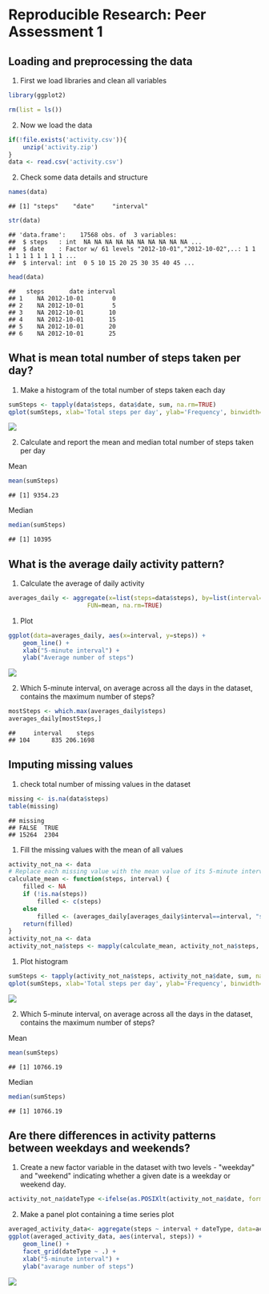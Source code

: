 # Reproducible Research: Peer Assessment 1


## Loading and preprocessing the data
1. First we load libraries and clean all variables

```r
library(ggplot2)

rm(list = ls())
```
2. Now we load the data

```r
if(!file.exists('activity.csv')){
    unzip('activity.zip')
}
data <- read.csv('activity.csv')
```
2. Check some data details and structure

```r
names(data)
```

```
## [1] "steps"    "date"     "interval"
```

```r
str(data)
```

```
## 'data.frame':	17568 obs. of  3 variables:
##  $ steps   : int  NA NA NA NA NA NA NA NA NA NA ...
##  $ date    : Factor w/ 61 levels "2012-10-01","2012-10-02",..: 1 1 1 1 1 1 1 1 1 1 ...
##  $ interval: int  0 5 10 15 20 25 30 35 40 45 ...
```

```r
head(data)
```

```
##   steps       date interval
## 1    NA 2012-10-01        0
## 2    NA 2012-10-01        5
## 3    NA 2012-10-01       10
## 4    NA 2012-10-01       15
## 5    NA 2012-10-01       20
## 6    NA 2012-10-01       25
```

## What is mean total number of steps taken per day?
1. Make a histogram of the total number of steps taken each day

```r
sumSteps <- tapply(data$steps, data$date, sum, na.rm=TRUE)
qplot(sumSteps, xlab='Total steps per day', ylab='Frequency', binwidth=500)
```

![](figure/unnamed-chunk-4-1.png)<!-- -->

2. Calculate and report the mean and median total number of steps taken per day

Mean

```r
mean(sumSteps)
```

```
## [1] 9354.23
```

Median

```r
median(sumSteps)
```

```
## [1] 10395
```
## What is the average daily activity pattern?
1. Calculate the average of daily activity

```r
averages_daily <- aggregate(x=list(steps=data$steps), by=list(interval=data$interval),
                      FUN=mean, na.rm=TRUE)
```
1. Plot

```r
ggplot(data=averages_daily, aes(x=interval, y=steps)) +
    geom_line() +
    xlab("5-minute interval") +
    ylab("Average number of steps")
```

![](figure/unnamed-chunk-8-1.png)<!-- -->

2. Which 5-minute interval, on average across all the days in the dataset, contains the maximum number of steps?

```r
mostSteps <- which.max(averages_daily$steps)
averages_daily[mostSteps,]
```

```
##     interval    steps
## 104      835 206.1698
```
## Imputing missing values
1. check total number of missing values in the dataset

```r
missing <- is.na(data$steps)
table(missing)
```

```
## missing
## FALSE  TRUE 
## 15264  2304
```
1. Fill the missing values with the mean of all values

```r
activity_not_na <- data
# Replace each missing value with the mean value of its 5-minute interval
calculate_mean <- function(steps, interval) {
    filled <- NA
    if (!is.na(steps))
        filled <- c(steps)
    else
        filled <- (averages_daily[averages_daily$interval==interval, "steps"])
    return(filled)
}
activity_not_na <- data
activity_not_na$steps <- mapply(calculate_mean, activity_not_na$steps, activity_not_na$interval)
```
1. Plot histogram

```r
sumSteps <- tapply(activity_not_na$steps, activity_not_na$date, sum, na.rm=TRUE)
qplot(sumSteps, xlab='Total steps per day', ylab='Frequency', binwidth=500)
```

![](figure/unnamed-chunk-12-1.png)<!-- -->

2. Which 5-minute interval, on average across all the days in the dataset, contains the maximum number of steps?

Mean

```r
mean(sumSteps)
```

```
## [1] 10766.19
```

Median

```r
median(sumSteps)
```

```
## [1] 10766.19
```
## Are there differences in activity patterns between weekdays and weekends?
1. Create a new factor variable in the dataset with two levels - "weekday" and "weekend" indicating whether a given date is a weekday or weekend day.

```r
activity_not_na$dateType <-ifelse(as.POSIXlt(activity_not_na$date, format = "%Y-%m-%d")$wday %in% c(0,6), 'weekend', 'weekday')
```
2. Make a panel plot containing a time series plot

```r
averaged_activity_data<- aggregate(steps ~ interval + dateType, data=activity_not_na, mean)
ggplot(averaged_activity_data, aes(interval, steps)) + 
    geom_line() + 
    facet_grid(dateType ~ .) +
    xlab("5-minute interval") + 
    ylab("avarage number of steps")
```

![](figure/unnamed-chunk-16-1.png)<!-- -->
